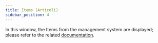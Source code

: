 ```yaml
---
title: Items (Articoli)
sidebar_position: 4
---
```


In this window, the Items from the management system are displayed; please refer to the related [documentation](/docs/erp-home/registers/items/search-items).